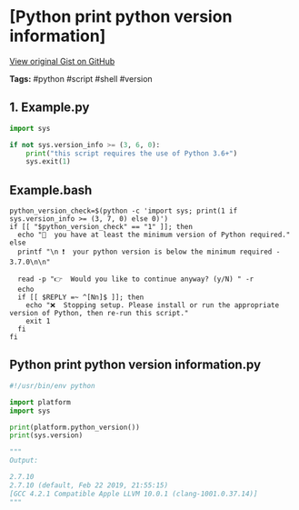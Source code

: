 # [Python print python version information] 

[View original Gist on GitHub](https://gist.github.com/Integralist/89e39ecdd3fb2afc26ea898814689da7)

**Tags:** #python #script #shell #version

## 1. Example.py

```python
import sys

if not sys.version_info >= (3, 6, 0):
    print("this script requires the use of Python 3.6+")
    sys.exit(1)
```

## Example.bash

```shell
python_version_check=$(python -c 'import sys; print(1 if sys.version_info >= (3, 7, 0) else 0)')
if [[ "$python_version_check" == "1" ]]; then
  echo "🐍  you have at least the minimum version of Python required."
else
  printf "\n ❗️  your python version is below the minimum required - 3.7.0\n\n"

  read -p "👉  Would you like to continue anyway? (y/N) " -r
  echo
  if [[ $REPLY =~ ^[Nn]$ ]]; then
    echo "❌  Stopping setup. Please install or run the appropriate version of Python, then re-run this script."
    exit 1
  fi
fi
```

## Python print python version information.py

```python
#!/usr/bin/env python

import platform
import sys

print(platform.python_version())
print(sys.version)

"""
Output:

2.7.10
2.7.10 (default, Feb 22 2019, 21:55:15) 
[GCC 4.2.1 Compatible Apple LLVM 10.0.1 (clang-1001.0.37.14)]
"""
```

